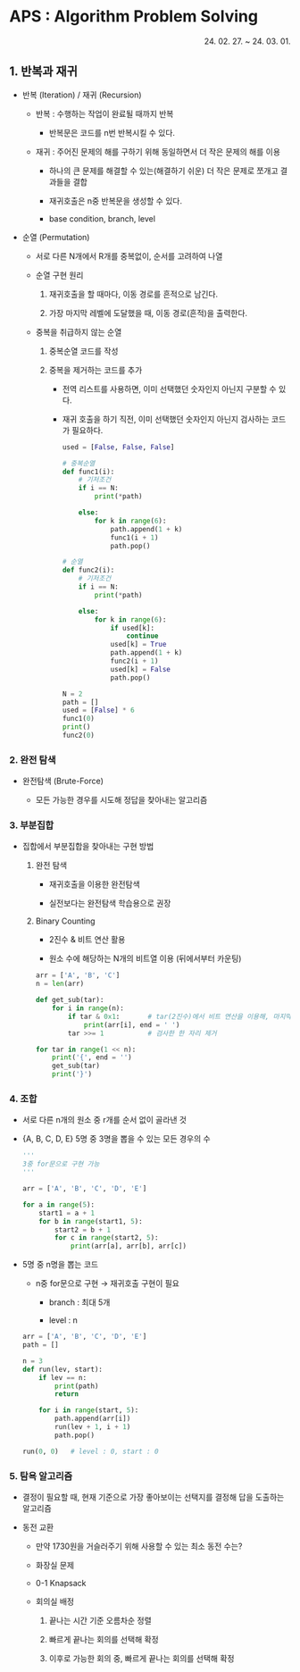 # APS : Algorithm Problem Solving

<div style="text-align: right"> 24. 02. 27. ~ 24. 03. 01. </div>

## 1. 반복과 재귀

* 반복 (Iteration) / 재귀 (Recursion)

    * 반복 : 수행하는 작업이 완료될 때까지 반복

        * 반복문은 코드를 n번 반복시킬 수 있다.

    * 재귀 : 주어진 문제의 해를 구하기 위해 동일하면서 더 작은 문제의 해를 이용

        * 하나의 큰 문제를 해결할 수 있는(해결하기 쉬운) 더 작은 문제로 쪼개고 결과들을 결합

        * 재귀호출은 n중 반복문을 생성할 수 있다.

        * base condition, branch, level

* 순열 (Permutation)

    * 서로 다른 N개에서 R개를 중복없이, 순서를 고려하여 나열

    * 순열 구현 원리

        1. 재귀호출을 할 때마다, 이동 경로를 흔적으로 남긴다.

        2. 가장 마지막 레벨에 도달했을 때, 이동 경로(흔적)을 출력한다.

    * 중복을 취급하지 않는 순열

        1. 중복순열 코드를 작성

        2. 중복을 제거하는 코드를 추가

            * 전역 리스트를 사용하면, 이미 선택했던 숫자인지 아닌지 구분할 수 있다.

            * 재귀 호출을 하기 직전, 이미 선택했던 숫자인지 아닌지 검사하는 코드가 필요하다.

                ```python
                used = [False, False, False]
                ```

                ```python
                # 중복순열
                def func1(i):
                    # 기저조건
                    if i == N:
                        print(*path)

                    else:
                        for k in range(6):
                            path.append(1 + k)
                            func1(i + 1)
                            path.pop()

                # 순열
                def func2(i):
                    # 기저조건
                    if i == N:
                        print(*path)

                    else:
                        for k in range(6):
                            if used[k]:
                                continue
                            used[k] = True
                            path.append(1 + k)
                            func2(i + 1)
                            used[k] = False
                            path.pop()

                N = 2
                path = []
                used = [False] * 6
                func1(0)
                print()
                func2(0)
                ```

### 2. 완전 탐색

* 완전탐색 (Brute-Force)

    * 모든 가능한 경우를 시도해 정답을 찾아내는 알고리즘


### 3. 부분집합

* 집합에서 부분집합을 찾아내는 구현 방법

    1. 완전 탐색

        * 재귀호출을 이용한 완전탐색

        * 실전보다는 완전탐색 학습용으로 권장

    2. Binary Counting

        * 2진수 & 비트 연산 활용

        * 원소 수에 해당하는 N개의 비트열 이용 (뒤에서부터 카운팅)

        ```python
        arr = ['A', 'B', 'C']
        n = len(arr)

        def get_sub(tar):
            for i in range(n):
                if tar & 0x1:       # tar(2진수)에서 비트 연산을 이용해, 마지막 한 자리(1비트 자리)가 1인지 확인하는 연산
                    print(arr[i], end = ' ')
                tar >>= 1           # 검사한 한 자리 제거

        for tar in range(1 << n):
            print('{', end = '')
            get_sub(tar)
            print('}')
        ```

### 4. 조합

* 서로 다른 n개의 원소 중 r개를 순서 없이 골라낸 것

* {A, B, C, D, E} 5명 중 3명을 뽑을 수 있는 모든 경우의 수

    ```python
    '''
    3중 for문으로 구현 가능
    '''

    arr = ['A', 'B', 'C', 'D', 'E']

    for a in range(5):
        start1 = a + 1
        for b in range(start1, 5):
            start2 = b + 1
            for c in range(start2, 5):
                print(arr[a], arr[b], arr[c])
    ```

* 5명 중 n명을 뽑는 코드

    * n중 for문으로 구현 → 재귀호출 구현이 필요

        * branch : 최대 5개

        * level : n

    ```python
    arr = ['A', 'B', 'C', 'D', 'E']
    path = []

    n = 3
    def run(lev, start):
        if lev == n:
            print(path)
            return

        for i in range(start, 5):
            path.append(arr[i])
            run(lev + 1, i + 1)
            path.pop()

    run(0, 0)   # level : 0, start : 0
    ```

### 5. 탐욕 알고리즘

* 결정이 필요할 때, 현재 기준으로 가장 좋아보이는 선택지를 결정해 답을 도출하는 알고리즘

* 동전 교환

    * 만약 1730원을 거슬러주기 위해 사용할 수 있는 최소 동전 수는?

    * 화장실 문제

    * 0-1 Knapsack

    * 회의실 배정

        1. 끝나는 시간 기준 오름차순 정렬

        2. 빠르게 끝나는 회의를 선택해 확정

        3. 이후로 가능한 회의 중, 빠르게 끝나는 회의를 선택해 확정